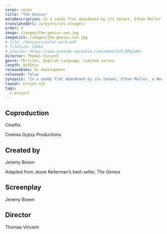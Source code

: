 ```yaml
---
corps: corps
title: "The Genius"
metaDescription: In a seedy flat abandoned by its tenant, Ethan Muller, a New-York gallery owner, discovers the biggest work of art ever created.
translatedUrl: /projets/les-visages/
order: 4
image: /images/the-genius-ven.jpg
imageList: /images/the-genius-ven.jpg
# file: /dossiers/polar-park.pdf
# fileSize: 520ko
# preview: https://www.youtube-nocookie.com/embed/kxM_BMg1wbU
director: Thomas Vincent
genre: Thriller, English language, limited series​
length: 8x52min
releaseDate: In development
released: false
synopsis: "In a seedy flat abandoned by its tenant, Ethan Muller, a New-York gallery owner, discovers the biggest work of art ever created. He decides to showcase these uncanny drawings. The naive children’s portraits on tormented backgrounds have an immediate success: everyone talks about genius. Until a retired detective thinks he recognizes some of the faces: those of children murdered, from over-thirty-year-old cold cases.​"
layout: projet.njk
tags:
  - project
---
```


<div class="grid-col">

## Coproduction

Cineflix

Cinema Gypsy Productions

## Created by

Jeremy Boxen

Adapted from Jesse Kellerman’s best-seller, <em>The Genius</em>

## Screenplay

Jeremy Boxen
 
## Director

Thomas Vincent

</div>
<div class="grid-col">

</div>
